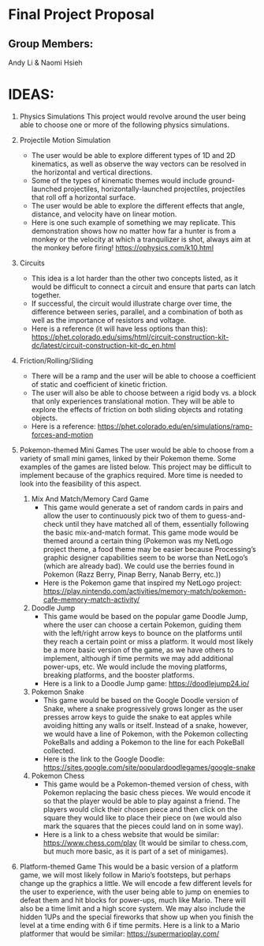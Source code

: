 # Final Project Proposal

## Group Members:

Andy Li & Naomi Hsieh

# IDEAS:

1. Physics Simulations
This project would revolve around the user being able to choose one or more of the following physics simulations.
  1. Projectile Motion Simulation
      - The user would be able to explore different types of 1D and 2D kinematics, as well as observe the way vectors can be resolved in the horizontal and vertical directions.
      - Some of the types of kinematic themes would include ground-launched projectiles, horizontally-launched projectiles, projectiles that roll off a horizontal surface.
      - The user would be able to explore the different effects that angle, distance, and velocity have on linear motion.
      - Here is one such example of something we may replicate. This demonstration shows how no matter how far a hunter is from a monkey or the velocity at which a tranquilizer is shot, always aim at the monkey before firing! https://ophysics.com/k10.html
  2. Circuits
      - This idea is a lot harder than the other two concepts listed, as it would be difficult to connect a circuit and ensure that parts can latch together.
      - If successful, the circuit would illustrate charge over time, the difference between series, parallel, and a combination of both as well as the importance of resistors and voltage.
      - Here is a reference (it will have less options than this): https://phet.colorado.edu/sims/html/circuit-construction-kit-dc/latest/circuit-construction-kit-dc_en.html
  3. Friction/Rolling/Sliding
      - There will be a ramp and the user will be able to choose a coefficient of static and coefficient of kinetic friction.
      - The user will also be able to choose between a rigid body vs. a block that only experiences translational motion. They will be able to explore the effects of friction on both sliding objects and rotating objects.
      - Here is a reference: https://phet.colorado.edu/en/simulations/ramp-forces-and-motion


2. Pokemon-themed Mini Games
The user would be able to choose from a variety of small mini games, linked by their Pokemon theme. Some examples of the games are listed below. This project may be difficult to implement because of the graphics required. More time is needed to look into the feasibility of this aspect.
    1. Mix And Match/Memory Card Game
          - This game would generate a set of random cards in pairs and allow the user to continuously pick two of them to guess-and-check until they have matched all of them, essentially following the basic mix-and-match format. This game mode would be themed around a certain thing (Pokemon was my NetLogo project theme, a food theme may be easier because Processing’s graphic designer capabilities seem to be worse than NetLogo’s (which are already bad). We could use the berries found in Pokemon (Razz Berry, Pinap Berry, Nanab Berry, etc.))
          - Here is the Pokemon game that inspired my NetLogo project: https://play.nintendo.com/activities/memory-match/pokemon-cafe-memory-match-activity/
      2. Doodle Jump
          - This game would be based on the popular game Doodle Jump, where the user can choose a certain Pokemon, guiding them with the left/right arrow keys to bounce on the platforms until they reach a certain point or miss a platform. It would most likely be a more basic version of the game, as we have others to implement, although if time permits we may add additional power-ups, etc. We would include the moving platforms, breaking platforms, and the booster platforms.
          - Here is a link to a Doodle Jump game: https://doodlejump24.io/
      3. Pokemon Snake
          - This game would be based on the Google Doodle version of Snake, where a snake progressively grows longer as the user presses arrow keys to guide the snake to eat apples while avoiding hitting any walls or itself. Instead of a snake, however, we would have a line of Pokemon, with the Pokemon collecting PokeBalls and adding a Pokemon to the line for each PokeBall collected.
          - Here is the link to the Google Doodle: https://sites.google.com/site/populardoodlegames/google-snake
      4. Pokemon Chess
          - This game would be a Pokemon-themed version of chess, with Pokemon replacing the basic chess pieces. We would encode it so that the player would be able to play against a friend. The players would click their chosen piece and then click on the square they would like to place their piece on (we would also mark the squares that the pieces could land on in some way).
          - Here is a link to a chess website that would be similar: https://www.chess.com/play (It would be similar to chess.com, but much more basic, as it is part of a set of minigames).

3. Platform-themed Game
This would be a basic version of a platform game, we will most likely follow in Mario’s footsteps, but perhaps change up the graphics a little. We will encode a few different levels for the user to experience, with the user being able to jump on enemies to defeat them and hit blocks for power-ups, much like Mario. There will also be a time limit and a high score system. We may also include the hidden 1UPs and the special fireworks that show up when you finish the level at a time ending with 6 if time permits. 
Here is a link to a Mario platformer that would be similar: https://supermarioplay.com/  

